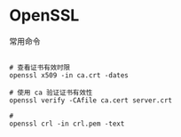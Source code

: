 # OpenSSL

常用命令

```

# 查看证书有效时限
openssl x509 -in ca.crt -dates

# 使用 ca 验证证书有效性
openssl verify -CAfile ca.cert server.crt

# 
openssl crl -in crl.pem -text
```

